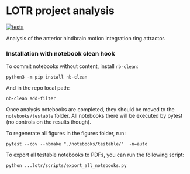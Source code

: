 # LOTR project analysis
[![tests](https://github.com/portugueslab/lotr/actions/workflows/main.yml/badge.svg)](https://github.com/portugueslab/lotr/actions/workflows/main.yml)

Analysis of the anterior hindbrain motion integration ring attractor.

### Installation with notebook clean hook

To commit notebooks without content, install `nb-clean`:
``` 
python3 -m pip install nb-clean
```

And in the repo local path:
```
nb-clean add-filter
```

Once analysis notebooks are completed, they should be moved to the `notebooks/testable` folder. All notebooks there will be executed by pytest (no controls on the results though).

To regenerate all figures in the figures folder, run:
```
pytest --cov --nbmake "./notebooks/testable/"  -n=auto
```

To export all testable notebooks to PDFs, you can run the following script:
```
python ...lotr/scripts/export_all_notebooks.py
```
